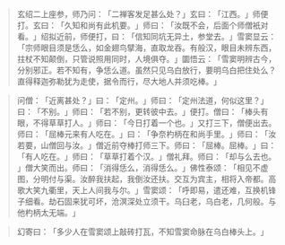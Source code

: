 
> 玄绍二上座参，师乃问：​「二禅客发足甚么处？​」玄曰：​「江西。​」师便打。玄曰：​「久知和尚有此机要。​」师曰：​「汝既不会，后面个师僧衹对看。​」绍拟近前，师便打，曰：​「信知同坑无异土，参堂去。​」雪窦显云：​「宗师眼目须是恁么，如金翅鸟擘海，直取龙吞。有般汉，眼目未辨东西，拄杖不知颠倒，只管说照用同时，人境俱夺。​」圜悟云：​「雪窦明辨古今，分别邪正。若不知有，争恁么道。虽然只见乌白放行，要明乌白把住处么？直得释迦弥勒犹为走使，据令而行，尽大地人并须吃棒。​」

> 问僧：​「近离甚处？​」曰：​「定州。​」师曰：​「定州法道，何似这里？​」曰：​「不别。​」师曰：​「若不别，更转彼中去。​」便打。僧曰：​「棒头有眼，不得草草打人。​」师曰：​「今日打着一个也。​」又打三下，僧便出去。师曰：​「屈棒元来有人吃在。​」曰：​「争奈杓柄在和尚手里。​」师曰：​「汝若要，山僧回与汝。​」僧近前夺棒打师三下。师曰：​「屈棒。屈棒。​」曰：​「有人吃在。​」师曰：​「草草打着个汉。​」僧礼拜。师曰：​「却与么去也。​」僧大笑而出。师曰：​「消得恁么，消得恁么。​」佛性泰颂：​「相见不虚图，分明付与渠。汝醉我扶起，我倒汝还扶。交互为宾主，相将入帝都。高歌大笑九衢里，天上人间我与尔。​」雪窦颂：​「呼即易，遣还难，互换机锋子细看。劫石固来犹可坏，沧溟深处立须干。乌臼老，乌白老，几何般。与他杓柄太无端。​」

> 幻寄曰：​「多少人在雪窦颂上敲砖打瓦，不知雪窦命脉在乌白棒头上。​」
